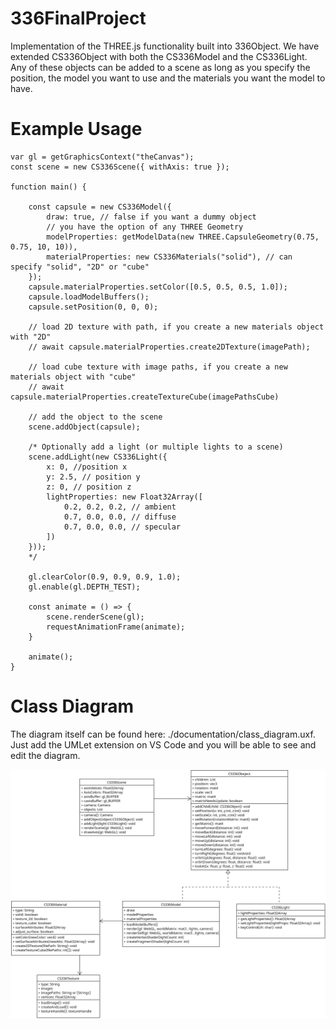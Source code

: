 # 336FinalProject
Implementation of the THREE.js functionality built into 336Object. We have extended 
CS336Object with both the CS336Model and the CS336Light. Any of these objects can 
be added to a scene as long as you specify the position, the model you want to use
and the materials you want the model to have. 


# Example Usage 
```
var gl = getGraphicsContext("theCanvas");
const scene = new CS336Scene({ withAxis: true });

function main() {

    const capsule = new CS336Model({
        draw: true, // false if you want a dummy object
        // you have the option of any THREE Geometry  
        modelProperties: getModelData(new THREE.CapsuleGeometry(0.75, 0.75, 10, 10)),
        materialProperties: new CS336Materials("solid"), // can specify "solid", "2D" or "cube"
    });
    capsule.materialProperties.setColor([0.5, 0.5, 0.5, 1.0]);
    capsule.loadModelBuffers();
    capsule.setPosition(0, 0, 0);

    // load 2D texture with path, if you create a new materials object with "2D" 
    // await capsule.materialProperties.create2DTexture(imagePath);

    // load cube texture with image paths, if you create a new materials object with "cube"
    // await capsule.materialProperties.createTextureCube(imagePathsCube)

    // add the object to the scene 
    scene.addObject(capsule);

    /* Optionally add a light (or multiple lights to a scene)
    scene.addLight(new CS336Light({
        x: 0, //position x
        y: 2.5, // position y
        z: 0, // position z
        lightProperties: new Float32Array([
            0.2, 0.2, 0.2, // ambient
            0.7, 0.0, 0.0, // diffuse
            0.7, 0.0, 0.0, // specular
        ])
    }));
    */

    gl.clearColor(0.9, 0.9, 0.9, 1.0);
    gl.enable(gl.DEPTH_TEST);

    const animate = () => {
        scene.renderScene(gl);
        requestAnimationFrame(animate);
    }

    animate();
}
```

# Class Diagram
The diagram itself can be found here: ./documentation/class_diagram.uxf. 
Just add the UMLet extension on VS Code and you will be able to see and edit the diagram. 

![class digram](./documentation/CS336ClassDiagram3.png)